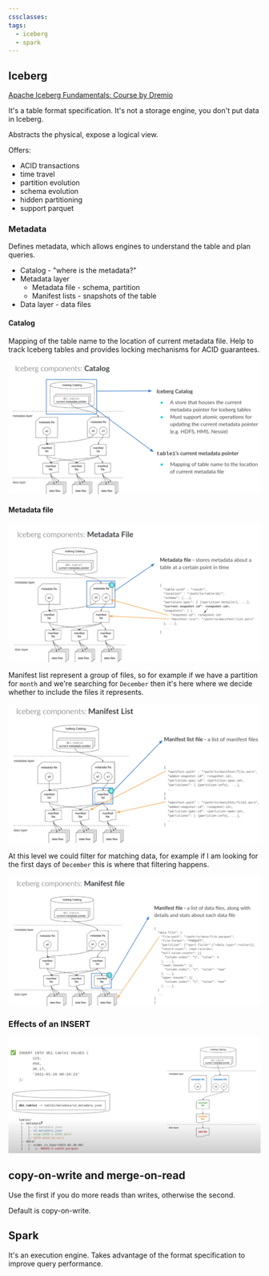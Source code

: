 ```yaml
---
cssclasses: 
tags:
  - iceberg
  - spark
---
```

## Iceberg

[Apache Iceberg Fundamentals: Course by Dremio](https://www.youtube.com/watch?v=MSuT20EqnnM&list=PL-gIUf9e9CCtGr_zYdWieJhiqBG_5qSPa)

It's a table format specification. It's not a storage engine, you don't put data in Iceberg.

Abstracts the physical, expose a logical view.

Offers:

* ACID transactions
* time travel
* partition evolution
* schema evolution
* hidden partitioning
* support parquet

### Metadata

Defines metadata, which allows engines to understand the table and plan queries.

* Catalog - "where is the metadata?"
* Metadata layer
	* Metadata file - schema, partition
	* Manifest lists - snapshots of the table 
* Data layer - data files

#### Catalog

Mapping of the table name to the location of current metadata file. Help to track Iceberg tables and provides locking mechanisms for ACID guarantees.

![Catalog](attachments/Pasted%20image%2020250504134535.png)

#### Metadata file

![Metadata file](attachments/Pasted%20image%2020250504134600.png)

Manifest list represent a group of files, so for example if we have a partition for `month` and we're searching for `December` then it's here where we decide whether to include the files it represents. 

![Manifest list](attachments/Pasted%20image%2020250504134734.png)

At this level we could filter for matching data, for example if I am looking for the first days of `December` this is where that filtering happens.

![Manifest file](attachments/Pasted%20image%2020250504135139.png)

### Effects of an INSERT

![Effects of an INSERT](attachments/Pasted%20image%2020250504135909.png)

## copy-on-write and merge-on-read

Use the first if you do more reads than writes, otherwise the second.

Default is copy-on-write.


## Spark

It's an execution engine. Takes advantage of the format specification to improve query performance.